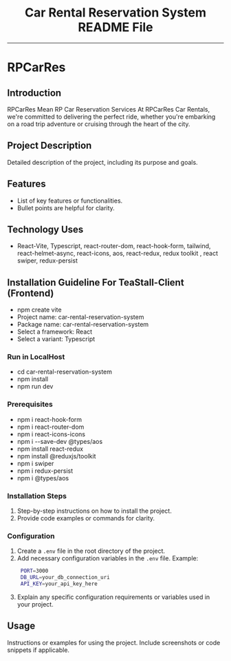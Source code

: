 
<div align="center">
  <h1>Car Rental Reservation System README File</h1>
</div>

---

# RPCarRes

## Introduction
RPCarRes Mean RP Car Reservation Services
At RPCarRes Car Rentals, we're committed to delivering the perfect ride, whether you're embarking on a road trip adventure or cruising through the heart of the city.

## Project Description

Detailed description of the project, including its purpose and goals.

## Features

- List of key features or functionalities.
- Bullet points are helpful for clarity.

## Technology Uses

- React-Vite, Typescript, react-router-dom, react-hook-form, tailwind, react-helmet-async, react-icons, aos, react-redux, redux toolkit , react swiper, redux-persist

## Installation Guideline For TeaStall-Client (Frontend)
- npm create vite
- Project name: car-rental-reservation-system
- Package name: car-rental-reservation-system
- Select a framework: React
- Select a variant: Typescript

### Run in LocalHost
- cd car-rental-reservation-system
- npm install
- npm run dev

### Prerequisites
- npm i react-hook-form
- npm i react-router-dom
- npm i react-icons-icons
- npm i --save-dev @types/aos
- npm install react-redux
- npm install @reduxjs/toolkit
- npm i swiper
- npm i redux-persist
- npm i @types/aos

### Installation Steps

1. Step-by-step instructions on how to install the project.
2. Provide code examples or commands for clarity.

### Configuration

1. Create a `.env` file in the root directory of the project.
2. Add necessary configuration variables in the `.env` file.
   Example:
   ```bash
    PORT=3000
    DB_URL=your_db_connection_uri
    API_KEY=your_api_key_here
   ```
3. Explain any specific configuration requirements or variables used in your project.

## Usage

Instructions or examples for using the project. Include screenshots or code snippets if applicable.
